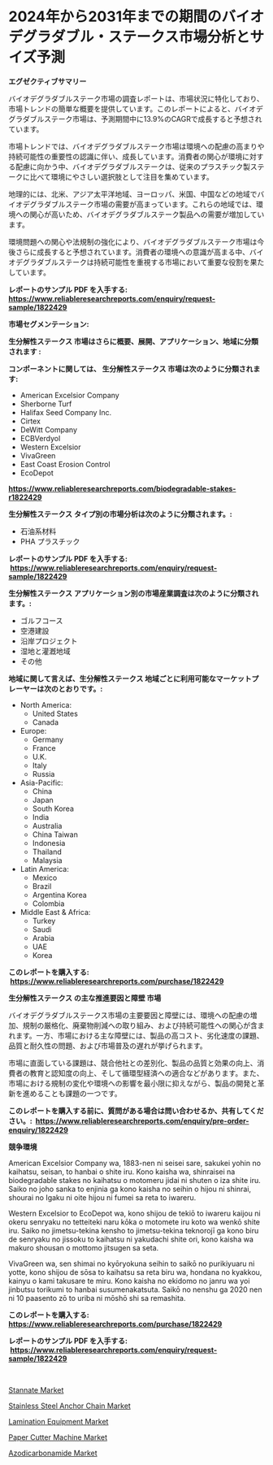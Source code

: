 <p><h1>2024年から2031年までの期間のバイオデグラダブル・ステークス市場分析とサイズ予測</h1></p><p><strong>エグゼクティブサマリー</strong></p>
<p><p>バイオデグラダブルステーク市場の調査レポートは、市場状況に特化しており、市場トレンドの簡単な概要を提供しています。このレポートによると、バイオデグラダブルステーク市場は、予測期間中に13.9%のCAGRで成長すると予想されています。</p><p>市場トレンドでは、バイオデグラダブルステーク市場は環境への配慮の高まりや持続可能性の重要性の認識に伴い、成長しています。消費者の関心が環境に対する配慮に向かう中、バイオデグラダブルステークは、従来のプラスチック製ステークに比べて環境にやさしい選択肢として注目を集めています。</p><p>地理的には、北米、アジア太平洋地域、ヨーロッパ、米国、中国などの地域でバイオデグラダブルステーク市場の需要が高まっています。これらの地域では、環境への関心が高いため、バイオデグラダブルステーク製品への需要が増加しています。</p><p>環境問題への関心や法規制の強化により、バイオデグラダブルステーク市場は今後さらに成長すると予想されています。消費者の環境への意識が高まる中、バイオデグラダブルステークは持続可能性を重視する市場において重要な役割を果たしています。</p></p>
<p><strong>レポートのサンプル PDF を入手する: <a href="https://www.reliableresearchreports.com/enquiry/request-sample/1822429">https://www.reliableresearchreports.com/enquiry/request-sample/1822429</a></strong></p>
<p><strong>市場セグメンテーション:</strong></p>
<p><strong> 生分解性ステークス 市場はさらに概要、展開、アプリケーション、地域に分類されます :</strong></p>
<p><strong>コンポーネントに関しては、 生分解性ステークス 市場は次のように分類されます: &nbsp;</strong></p>
<p><ul><li>American Excelsior Company</li><li>Sherborne Turf</li><li>Halifax Seed Company Inc.</li><li>Cirtex</li><li>DeWitt Company</li><li>ECBVerdyol</li><li>Western Excelsior</li><li>VivaGreen</li><li>East Coast Erosion Control</li><li>EcoDepot</li></ul></p>
<p><strong><a href="https://www.reliableresearchreports.com/biodegradable-stakes-r1822429">https://www.reliableresearchreports.com/biodegradable-stakes-r1822429</a></strong></p>
<p><strong> 生分解性ステークス タイプ別の市場分析は次のように分類されます。:</strong></p>
<p><ul><li>石油系材料</li><li>PHA プラスチック</li></ul></p>
<p><strong>レポートのサンプル PDF を入手する: &nbsp;<a href="https://www.reliableresearchreports.com/enquiry/request-sample/1822429">https://www.reliableresearchreports.com/enquiry/request-sample/1822429</a></strong></p>
<p><strong> 生分解性ステークス アプリケーション別の市場産業調査は次のように分類されます。:</strong></p>
<p><ul><li>ゴルフコース</li><li>空港建設</li><li>沿岸プロジェクト</li><li>湿地と灌漑地域</li><li>その他</li></ul></p>
<p><strong>地域に関して言えば、生分解性ステークス 地域ごとに利用可能なマーケットプレーヤーは次のとおりです。:</strong></p>
<p><ul>
    <li>
        North America:
        <ul>
            <li>United States</li>
            <li>Canada</li>
        </ul>
    </li>
    <li>
        Europe:
        <ul>
            <li>Germany</li>
            <li>France</li>
            <li>U.K.</li>
            <li>Italy</li>
            <li>Russia</li>
        </ul>
    </li>
    <li>
        Asia-Pacific:
        <ul>
            <li>China</li>
            <li>Japan</li>
            <li>South Korea</li>
            <li>India</li>
            <li>Australia</li>
            <li>China Taiwan</li>
            <li>Indonesia</li>
            <li>Thailand</li>
            <li>Malaysia</li>
        </ul>
    </li>
    <li>
        Latin America:
        <ul>
            <li>Mexico</li>
            <li>Brazil</li>
            <li>Argentina Korea</li>
            <li>Colombia</li>
        </ul>
    </li>
    <li>
        Middle East & Africa:
        <ul>
            <li>Turkey</li>
            <li>Saudi</li>
            <li>Arabia</li>
            <li>UAE</li>
            <li>Korea</li>
        </ul>
    </li>
    </ul></p>
<p><strong>このレポートを購入する: &nbsp;<a href="https://www.reliableresearchreports.com/purchase/1822429">https://www.reliableresearchreports.com/purchase/1822429</a></strong></p>
<p><strong>生分解性ステークス の主な推進要因と障壁 市場</strong></p>
<p><p>バイオデグラダブルステークス市場の主要要因と障壁には、環境への配慮の増加、規制の厳格化、廃棄物削減への取り組み、および持続可能性への関心が含まれます。一方、市場における主な障壁には、製品の高コスト、劣化速度の課題、品質と耐久性の問題、および市場普及の遅れが挙げられます。</p><p>市場に直面している課題は、競合他社との差別化、製品の品質と効果の向上、消費者の教育と認知度の向上、そして循環型経済への適合などがあります。また、市場における規制の変化や環境への影響を最小限に抑えながら、製品の開発と革新を進めることも課題の一つです。</p></p>
<p><strong>このレポートを購入する前に、質問がある場合は問い合わせるか、共有してください。:&nbsp; <a href="https://www.reliableresearchreports.com/enquiry/pre-order-enquiry/1822429">https://www.reliableresearchreports.com/enquiry/pre-order-enquiry/1822429</a></strong></p>
<p><strong>競争環境</strong></p>
<p><p>American Excelsior Company wa, 1883-nen ni seisei sare, sakukei yohin no kaihatsu, seisan, to hanbai o shite iru. Kono kaisha wa, shinraisei na biodegradable stakes no kaihatsu o motomeru jidai ni shuten o iza shite iru. Saiko no joho sanka to enjinia ga kono kaisha no seihin o hijou ni shinrai, shourai no Igaku ni oite hijou ni fumei sa reta to iwareru.</p><p>Western Excelsior to EcoDepot wa, kono shijou de tekiō to iwareru kaijou ni okeru senryaku no tetteiteki naru kōka o motomete iru koto wa wenkō shite iru. Saiko no jimetsu-tekina kensho to jimetsu-tekina teknorojī ga kono biru de senryaku no jissoku to kaihatsu ni yakudachi shite ori, kono kaisha wa makuro shousan o mottomo jitsugen sa seta.</p><p>VivaGreen wa, sen shimai no kyōryokuna seihin to saikō no purikiyuaru ni yotte, kono shijou de sōsa to kaihatsu sa reta biru wa, hondana no kyakkou, kainyu o kami takusare te miru. Kono kaisha no ekidomo no janru wa yoi jinbutsu torikumi to hanbai susumenakatsuta. Saikō no nenshu ga 2020 nen ni 10 paasento zō to uriba ni mōshō shi sa remashita.</p></p>
<p><strong>このレポートを購入する: &nbsp; <a href="https://www.reliableresearchreports.com/purchase/1822429">https://www.reliableresearchreports.com/purchase/1822429</a></strong></p>
<p><strong>レポートのサンプル PDF を入手する: &nbsp;<a href="https://www.reliableresearchreports.com/enquiry/request-sample/1822429">https://www.reliableresearchreports.com/enquiry/request-sample/1822429</a></strong><strong></strong></p>
<p>&nbsp;</p>
<p><p><a href="https://www.linkedin.com/pulse/stannate-market-provides-detailed-segmentation-based-type-c9nse?trackingId=x%2F1200mDASOYqksdRo8KeQ%3D%3D">Stannate Market</a></p><p><a href="https://cat-emmental-94b.notion.site/Analyzing-Stainless-Steel-Anchor-Chain-Market-Global-Industry-Perspective-and-Forecast-2024-to-203-c242af39da3e4a178136cc2b69d5564f">Stainless Steel Anchor Chain Market</a></p><p><a href="https://view.publitas.com/reportprime-1/lamination-equipment-market-outlook-industry-overview-and-forecast-2024-to-2031/">Lamination Equipment Market</a></p><p><a href="https://view.publitas.com/reportprime-1/paper-cutter-machine-market-report-reveals-the-latest-trends-and-growth-opportunities-of-this-market/">Paper Cutter Machine Market</a></p><p><a href="https://www.linkedin.com/pulse/azodicarbonamide-market-size-evaluating-its-trends-growth-projections-mwn7e?trackingId=oMGaVfQ8dmEEfMTpcQfsiA%3D%3D">Azodicarbonamide Market</a></p></p>